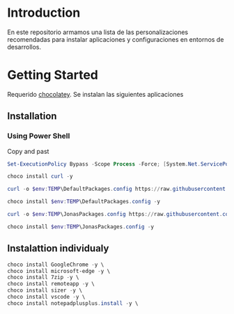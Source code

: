 # Introduction 
En este repositorio armamos una lista de las personalizaciones recomendadas para instalar aplicaciones y configuraciones en entornos de desarrollos.

# Getting Started
Requerido [chocolatey](https://chocolatey.org/install).
Se instalan las siguientes aplicaciones

## Installation

### Using Power Shell
Copy and past
```powershell
Set-ExecutionPolicy Bypass -Scope Process -Force; [System.Net.ServicePointManager]::SecurityProtocol = [System.Net.ServicePointManager]::SecurityProtocol -bor 3072; iex ((New-Object System.Net.WebClient).DownloadString('https://community.chocolatey.org/install.ps1'))

choco install curl -y

curl -o $env:TEMP\DefaultPackages.config https://raw.githubusercontent.com/JonatanTorino/ChocolateyD365FO/main/DefaultPackages.config

choco install $env:TEMP\DefaultPackages.config -y

curl -o $env:TEMP\JonasPackages.config https://raw.githubusercontent.com/JonatanTorino/ChocolateyD365FO/main/JonasPackages.config

choco install $env:TEMP\JonasPackages.config -y

```

##  Instalattion individualy
```powershell
choco install GoogleChrome -y \
choco install microsoft-edge -y \
choco install 7zip -y \
choco install remoteapp -y \
choco install sizer -y \
choco install vscode -y \
choco install notepadplusplus.install -y \
```
